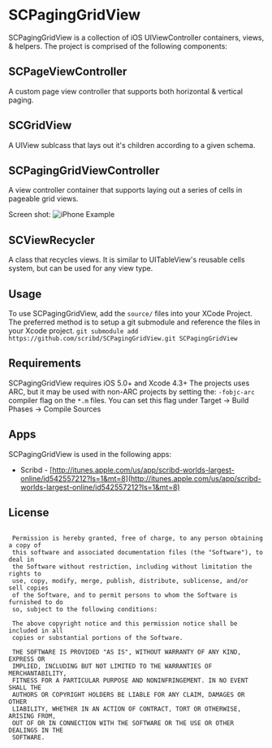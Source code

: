 SCPagingGridView
===

SCPagingGridView is a collection of iOS UIViewController containers, views, & helpers. The project is comprised of the following components:

SCPageViewController
---
A custom page view controller that supports both horizontal & vertical paging.

SCGridView
---
A UIView sublcass that lays out it's children according to a given schema.

SCPagingGridViewController
---
A view controller container that supports laying out a series of cells in pageable grid views.

Screen shot:
![iPhone Example](http://static.scribd.com.s3.amazonaws.com/github/paging_gridview_iphone.png)

SCViewRecycler
---
A class that recycles views. It is similar to UITableView's reusable cells system, but can be used for any view type.

Usage
---

To use SCPagingGridView, add the ``` source/ ``` files into your XCode Project. The preferred method is to setup a git submodule and reference the files in your Xcode project. ` git submodule add https://github.com/scribd/SCPagingGridView.git SCPagingGridView `

Requirements
---

SCPagingGridView requires iOS 5.0+ and Xcode 4.3+ The projects uses ARC, but it may be used with non-ARC projects by setting the: ` -fobjc-arc ` compiler flag on the ` *.m ` files. You can set this flag under Target -> Build Phases -> Compile Sources

Apps
---
SCPagingGridView is used in the following apps:

* Scribd - [http://itunes.apple.com/us/app/scribd-worlds-largest-online/id542557212?ls=1&mt=8](http://itunes.apple.com/us/app/scribd-worlds-largest-online/id542557212?ls=1&mt=8)

License
---

```

 Permission is hereby granted, free of charge, to any person obtaining a copy of
 this software and associated documentation files (the "Software"), to deal in
 the Software without restriction, including without limitation the rights to
 use, copy, modify, merge, publish, distribute, sublicense, and/or sell copies
 of the Software, and to permit persons to whom the Software is furnished to do
 so, subject to the following conditions:
 
 The above copyright notice and this permission notice shall be included in all
 copies or substantial portions of the Software.
 
 THE SOFTWARE IS PROVIDED "AS IS", WITHOUT WARRANTY OF ANY KIND, EXPRESS OR
 IMPLIED, INCLUDING BUT NOT LIMITED TO THE WARRANTIES OF MERCHANTABILITY,
 FITNESS FOR A PARTICULAR PURPOSE AND NONINFRINGEMENT. IN NO EVENT SHALL THE
 AUTHORS OR COPYRIGHT HOLDERS BE LIABLE FOR ANY CLAIM, DAMAGES OR OTHER
 LIABILITY, WHETHER IN AN ACTION OF CONTRACT, TORT OR OTHERWISE, ARISING FROM,
 OUT OF OR IN CONNECTION WITH THE SOFTWARE OR THE USE OR OTHER DEALINGS IN THE
 SOFTWARE.
 
 ```